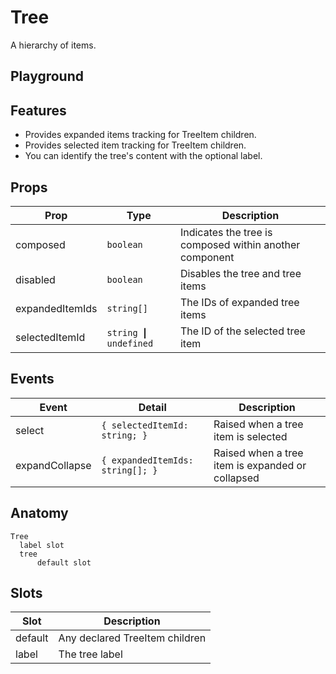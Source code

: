 <script>
    import Playground from './TreePlayground.svelte';
</script>

# Tree

A hierarchy of items.

## Playground

<Playground />

## Features

- Provides expanded items tracking for TreeItem children.
- Provides selected item tracking for TreeItem children.
- You can identify the tree's content with the optional label.

## Props

| Prop            | Type                                 | Description                                             |
| --------------- | ------------------------------------ | ------------------------------------------------------- |
| composed        | `boolean`                            | Indicates the tree is composed within another component |
| disabled        | `boolean`                            | Disables the tree and tree items                        |
| expandedItemIds | `string[]`                           | The IDs of expanded tree items                          |
| selectedItemId  | `string` <b>&#10072;</b> `undefined` | The ID of the selected tree item                        |

## Events

| Event          | Detail                           | Description                                      |
| -------------- | -------------------------------- | ------------------------------------------------ |
| select         | `{ selectedItemId: string; }`    | Raised when a tree item is selected              |
| expandCollapse | `{ expandedItemIds: string[]; }` | Raised when a tree item is expanded or collapsed |

## Anatomy

```
Tree
  label slot
  tree
      default slot
```

## Slots

| Slot    | Description                    |
| ------- | ------------------------------ |
| default | Any declared TreeItem children |
| label   | The tree label                 |
